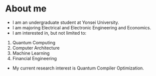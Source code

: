 # About me

- I am an undergraduate student at Yonsei University.
- I am majoring Electrical and Electronic Engineering and Economics.
- I am interested in, but not limited to:
 1. Quantum Computing
 2. Computer Architecture
 3. Machine Learning
 4. Financial Engineering
- My current research interest is Quantum Compiler Optimization.

